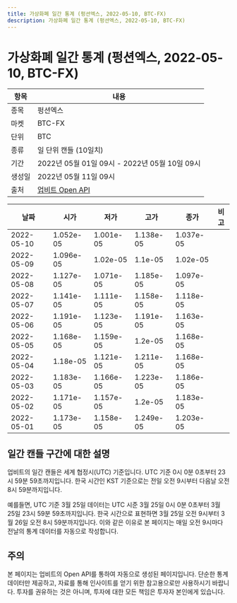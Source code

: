 ```yaml
---
title: 가상화폐 일간 통계 (펑션엑스, 2022-05-10, BTC-FX)
description: 가상화폐 일간 통계 (펑션엑스, 2022-05-10, BTC-FX)
---
```



가상화폐 일간 통계 (펑션엑스, 2022-05-10, BTC-FX)
===

|항목|내용|
|--|--|
|종목|펑션엑스|
|마켓|BTC-FX|
|단위|BTC|
|종류|일 단위 캔들 (10일치)|
|기간|2022년 05월 01일 09시 - 2022년 05월 10일 09시|
|생성일|2022년 05월 11일 09시|
|출처|[업비트 Open API](https://docs.upbit.com)|


|날짜|시가|저가|고가|종가|비고|
|--|--|--|--|--|--|
|2022-05-10|1.052e-05|1.001e-05|1.138e-05|1.037e-05|    |
|2022-05-09|1.096e-05|1.02e-05|1.1e-05|1.02e-05|    |
|2022-05-08|1.127e-05|1.071e-05|1.185e-05|1.097e-05|    |
|2022-05-07|1.141e-05|1.111e-05|1.158e-05|1.118e-05|    |
|2022-05-06|1.191e-05|1.123e-05|1.191e-05|1.163e-05|    |
|2022-05-05|1.168e-05|1.159e-05|1.2e-05|1.168e-05|    |
|2022-05-04|1.18e-05|1.121e-05|1.211e-05|1.168e-05|    |
|2022-05-03|1.183e-05|1.166e-05|1.223e-05|1.186e-05|    |
|2022-05-02|1.171e-05|1.157e-05|1.2e-05|1.183e-05|    |
|2022-05-01|1.173e-05|1.158e-05|1.249e-05|1.203e-05|    |


일간 캔들 구간에 대한 설명
---


업비트의 일간 캔들은 세계 협정시(UTC) 기준입니다. 
UTC 기준 0시 0분 0초부터 23시 59분 59초까지입니다. 
한국 시간인 KST 기준으로는 전일 오전 9시부터 다음날 오전 8시 59분까지입니다. 


예를들면, UTC 기준 3월 25일 데이터는 UTC 시준 3월 25일 0시 0분 0초부터 3월 25일 23시 59분 59초까지입니다. 
한국 시간으로 표현하면 3월 25일 오전 9시부터 3월 26일 오전 8시 59분까지입니다. 
이와 같은 이유로 본 페이지는 매일 오전 9시마다 전날의 통계 데이터를 자동으로 작성합니다. 


주의
---


본 페이지는 업비트의 Open API를 통하여 자동으로 생성된 페이지입니다. 
단순한 통계 데이터만 제공하고, 자료를 통해 인사이트를 얻기 위한 참고용으로만 사용하시기 바랍니다. 
투자를 권유하는 것은 아니며, 투자에 대한 모든 책임은 투자자 본인에게 있습니다. 
